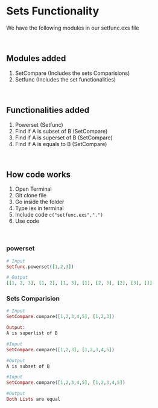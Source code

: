 # Sets Functionality
We have the following modules in our setfunc.exs file

<br>

## Modules added
1. SetCompare (Includes the sets Comparisions)
2. Setfunc (Includes the set functionalities)

<br>

## Functionalities added
1. Powerset (Setfunc)
2. Find if A is subset of B (SetCompare)
3. Find if A is superset of B (SetCompare)
4. Find if A is equals to B (SetCompare)

<br>

## How code works

1. Open Terminal
2. Git clone file
3. Go inside the folder
4. Type iex in terminal
5. Include code ```c("setfunc.exs",".")```
6. Use code

<br>

### powerset
```elixir
# Input
Setfunc.powerset([1,2,3])

# Output
[[1, 2, 3], [1, 2], [1, 3], [1], [2, 3], [2], [3], []]

```

### Sets Comparision

```elixir
# Input
SetCompare.compare([1,2,3,4,5], [1,2,3])

Output:
A is superlist of B

#Input
SetCompare.compare([1,2,3], [1,2,3,4,5])

#Output
A is subset of B

#Input
SetCompare.compare([1,2,3,4,5], [1,2,3,4,5])

#Output
Both Lists are equal

```
